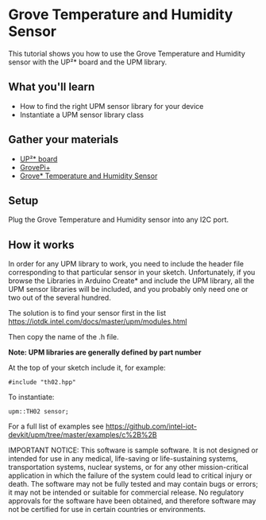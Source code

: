 # Grove Temperature and Humidity Sensor
This tutorial shows you how to use the Grove Temperature and Humidity sensor with the UP²\* board and the UPM library.

## What you'll learn
* How to find the right UPM sensor library for your device
* Instantiate a UPM sensor library class

## Gather your materials
* [UP²\* board](http://www.up-board.org/upsquared)
* [GrovePi+](http://wiki.seeedstudio.com/wiki/GrovePi%2b)
* [Grove\* Temperature and Humidity Sensor](https://upm.mraa.io/sensorDetail.html?name=th02)

## Setup
Plug the Grove Temperature and Humidity sensor into any I2C port.  

## How it works
In order for any UPM library to work, you need to include the header file corresponding to that particular sensor in your sketch. Unfortunately, if you browse the Libraries in Arduino Create\* and include the UPM library, all the UPM sensor libraries will be included, and you probably only need one or two out of the several hundred.

The solution is to find your sensor first in the list https://iotdk.intel.com/docs/master/upm/modules.html 

Then copy the name of the .h file.

**Note: UPM libraries are generally defined by part number**

At the top of your sketch include it, for example:
```
#include "th02.hpp"
```
To instantiate:
```
upm::TH02 sensor;
```

For a full list of examples see https://github.com/intel-iot-devkit/upm/tree/master/examples/c%2B%2B

IMPORTANT NOTICE: This software is sample software. It is not designed or intended for use in any medical, life-saving or life-sustaining systems, transportation systems, nuclear systems, or for any other mission-critical application in which the failure of the system could lead to critical injury or death. The software may not be fully tested and may contain bugs or errors; it may not be intended or suitable for commercial release. No regulatory approvals for the software have been obtained, and therefore software may not be certified for use in certain countries or environments.